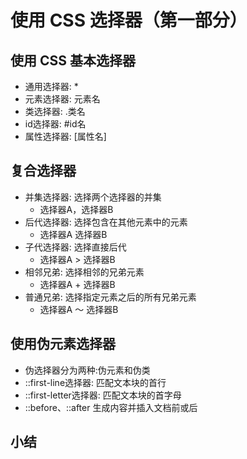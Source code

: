 # 使用 CSS 选择器（第一部分）

## 使用 CSS 基本选择器
- 通用选择器: *
- 元素选择器: 元素名
- 类选择器: .类名
- id选择器: #id名
- 属性选择器: [属性名]

## 复合选择器
- 并集选择器: 选择两个选择器的并集
    - 选择器A，选择器B
- 后代选择器: 选择包含在其他元素中的元素
    - 选择器A 选择器B
- 子代选择器: 选择直接后代
    - 选择器A > 选择器B
- 相邻兄弟: 选择相邻的兄弟元素
    - 选择器A + 选择器B
- 普通兄弟: 选择指定元素之后的所有兄弟元素
    - 选择器A ～ 选择器B
## 使用伪元素选择器
- 伪选择器分为两种:伪元素和伪类
- ::first-line选择器: 匹配文本块的首行
- ::first-letter选择器: 匹配文本块的首字母
- ::before、::after 生成内容并插入文档前或后

## 小结
